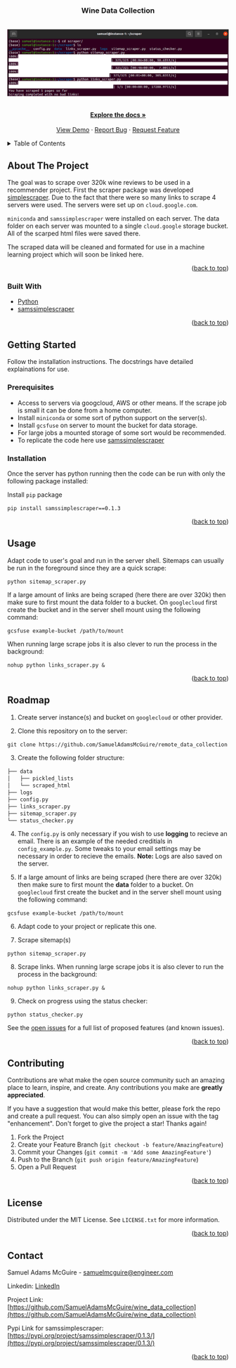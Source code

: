 <div id="top"></div>

<h3 align="center">Wine Data Collection</h3>

<br />
<div align="center">
  <a href="https://github.com/SamuelAdamsMcGuire/wine_data_collection">
    <img src="images/server.png" alt="Logo">
  </a>


  <p align="center">
    <br />
    <a href="https://github.com/SamuelAdamsMcGuire/wine_data_collection"><strong>Explore the docs »</strong></a>
    <br />
    <br />
    <a href="https://github.com/SamuelAdamsMcGuire/wine_data_collection">View Demo</a>
    ·
    <a href="https://github.com/SamuelAdamsMcGuire/wine_data_collection/issues">Report Bug</a>
    ·
    <a href="https://github.com/SamuelAdamsMcGuire/wine_data_collection/issues">Request Feature</a>
  </p>
</div>


<!-- TABLE OF CONTENTS -->
<details>
  <summary>Table of Contents</summary>
  <ol>
    <li>
      <a href="#about-the-project">About The Project</a>
      <ul>
        <li><a href="#built-with">Built With</a></li>
      </ul>
    </li>
    <li>
      <a href="#getting-started">Getting Started</a>
      <ul>
        <li><a href="#prerequisites">Prerequisites</a></li>
        <li><a href="#installation">Installation</a></li>
      </ul>
    </li>
    <li><a href="#usage">Usage</a></li>
    <li><a href="#roadmap">Roadmap</a></li>
    <li><a href="#contributing">Contributing</a></li>
    <li><a href="#license">License</a></li>
    <li><a href="#contact">Contact</a></li>
  </ol>
</details>


<!-- ABOUT THE PROJECT -->
## About The Project

The goal was to scrape over 320k wine reviews to be used in a recommender project. First the scraper package was developed [simplescraper](https://github.com/SamuelAdamsMcGuire/simplescraper). Due to the fact that there were so many links to scrape 4 servers were used. The servers were set up on `cloud.google.com`. 

`miniconda` and `samssimplescraper` were installed on each server. The data folder on each server was mounted to a single `cloud.google` storage bucket. All of the scarped html files were saved there. 

The scraped data will be cleaned and formated for use in a machine learning project which will soon be linked here. 

<p align="right">(<a href="#top">back to top</a>)</p>


### Built With

* [Python](https://www.python.org/)
* [samssimplescraper](https://github.com/SamuelAdamsMcGuire/simplescraper)

<p align="right">(<a href="#top">back to top</a>)</p>



<!-- GETTING STARTED -->
## Getting Started

Follow the installation instructions. The docstrings have detailed explainations for use. 

### Prerequisites

- Access to servers via googcloud, AWS or other means. If the scrape job is small it can be done from a home computer.
- Install `miniconda` or some sort of python support on the server(s).
- Install `gcsfuse` on server to mount the bucket for data storage.
- For large jobs a mounted storage of some sort would be recommended.
- To replicate the code here use [samssimplescraper](https://github.com/SamuelAdamsMcGuire/simplescraper)

### Installation

Once the server has python running then the code can be run with only the following package installed:

Install `pip` package
  ```shell
  pip install samssimplescraper==0.1.3
  ```
                
<p align="right">(<a href="#top">back to top</a>)</p>


<!-- USAGE EXAMPLES -->
## Usage

Adapt code to user's goal and run in the server shell. Sitemaps can usually be run in the foreground since they are a quick scrape:

```shell
python sitemap_scraper.py
``` 

If a large amount of links are being scraped (here there are over 320k) then make sure to first mount the data folder to a bucket. On `googlecloud` first create the bucket and in the server shell mount using the following command:

```shell
gcsfuse example-bucket /path/to/mount
```

When running large scrape jobs it is also clever to run the process in the background:

```shell
nohup python links_scraper.py &
``` 

<p align="right">(<a href="#top">back to top</a>)</p>


<!-- ROADMAP -->
## Roadmap

1. Create server instance(s) and bucket on `googlecloud` or other provider.

2. Clone this repository on to the server:

```shell
git clone https://github.com/SamuelAdamsMcGuire/remote_data_collection
``` 

3. Create the following folder structure:

```shell
├── data
│   ├── pickled_lists
│   └── scraped_html
├── logs    
├── config.py
├── links_scraper.py
├── sitemap_scraper.py
└── status_checker.py
```
4. The `config.py` is only necessary if you wish to use **logging** to recieve an email. There is an example of the needed creditials in `config_example.py`. Some tweaks to your email settings may be necessary in order to recieve the emails. **Note:** Logs are also saved on the server.  

5. If a large amount of links are being scraped (here there are over 320k) then make sure to first mount the **data** folder to a bucket. On `googlecloud` first create the bucket and in the server shell mount using the following command:

```shell
gcsfuse example-bucket /path/to/mount
```

6. Adapt code to your project or replicate this one.

7. Scrape sitemap(s)

```shell
python sitemap_scraper.py
``` 

8. Scrape links. When running large scrape jobs it is also clever to run the process in the background:

```shell
nohup python links_scraper.py &
``` 

9. Check on progress using the status checker:

```shell
python status_checker.py
``` 

See the [open issues](https://github.com/SamuelAdamsMcGuire/wine_data_collection/issues) for a full list of proposed features (and known issues).

<p align="right">(<a href="#top">back to top</a>)</p>

<!-- CONTRIBUTING -->
## Contributing

Contributions are what make the open source community such an amazing place to learn, inspire, and create. Any contributions you make are **greatly appreciated**.

If you have a suggestion that would make this better, please fork the repo and create a pull request. You can also simply open an issue with the tag "enhancement".
Don't forget to give the project a star! Thanks again!

1. Fork the Project
2. Create your Feature Branch (`git checkout -b feature/AmazingFeature`)
3. Commit your Changes (`git commit -m 'Add some AmazingFeature'`)
4. Push to the Branch (`git push origin feature/AmazingFeature`)
5. Open a Pull Request

<p align="right">(<a href="#top">back to top</a>)</p>


<!-- LICENSE -->
## License

Distributed under the MIT License. See `LICENSE.txt` for more information.

<p align="right">(<a href="#top">back to top</a>)</p>


<!-- CONTACT -->
## Contact

Samuel Adams McGuire - samuelmcguire@engineer.com

Linkedin: [LinkedIn](https://www.linkedin.com/in/samuel-mcguire/)

Project Link: [https://github.com/SamuelAdamsMcGuire/wine_data_collection](https://github.com/SamuelAdamsMcGuire/wine_data_collection)

Pypi Link for samssimplescraper: [https://pypi.org/project/samssimplescraper/0.1.3/](https://pypi.org/project/samssimplescraper/0.1.3/)

<p align="right">(<a href="#top">back to top</a>)</p>

